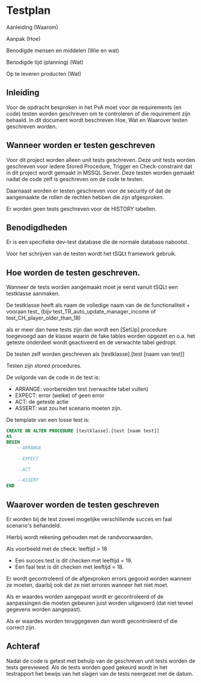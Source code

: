 # Testplan

Aanleiding (Waarom)

Aanpak (Hoe)

Benodigde mensen en middelen (Wie en wat)

Benodigde tijd (planning) (Wat)

Op te leveren producten (Wat)

## Inleiding

Voor de opdracht besproken in het PvA moet voor de requirements (en code) testen worden geschreven om te controleren of die requirement zijn behaald.
In dit document wordt beschreven Hoe, Wat en Waarover testen geschreven worden.

## Wanneer worden er testen geschreven

Voor dit project worden alleen unit tests geschreven.
Deze unit tests worden geschreven voor iedere Stored Procedure, Trigger en Check-constraint dat in dit project wordt gemaakt in MSSQL Server.
Deze testen worden gemaakt nadat de code zelf is geschreven om de code te testen.

Daarnaast worden er testen geschreven voor de security of dat de aangemaakte de rollen de rechten hebben die zijn afgesproken.

Er worden geen tests geschreven voor de HISTORY tabellen.

## Benodigdheden

Er is een specifieke dev-test database die de normale database nabootst.

Voor het schrijven van de testen wordt het tSQLt framework gebruik.

## Hoe worden de testen geschreven.

Wanneer de tests worden aangemaakt moet je eerst vanuit tSQLt een testklasse aanmaken. 

De testklasse heeft als naam de volledige naam van de  de functionaliteit + vooraan test_ (bijv test_TR_auto_update_manager_income of test_CH_player_older_than_18)

als er meer dan twee tests zijn dan wordt een \[SetUp\] procedure toegevoegd aan de klasse waarin de fake tables worden opgezet en o.a. het geteste onderdeel wordt geactiveerd en de verwachte tabel gedropt.

De testen zelf worden geschreven als \[testklasse\].\[test \[naam van test\]\]

Testen zijn stored procedures.

De volgorde van de code in de test is:
- ARRANGE: voorbereiden test (verwachte tabel vullen)
- EXPECT: error (welke) of geen error
- ACT: de geteste actie
- ASSERT: wat zou het scenario moeten zijn.

De template van een losse test is:

```SQL
CREATE OR ALTER PROCEDURE [testklasse].[test [naam test]]
AS
BEGIN
	--ARRANGE

	--EXPECT

	--ACT

	--ASSERT
END
```

## Waarover worden de testen geschreven

Er worden bij de test zoveel mogelijke verschillende succes en faal scenario's behandeld.

Hierbij wordt rekening gehouden met de randvoorwaarden.

Als voorbeeld met de check: leeftijd > 18

- Een succes test is dit checken met leeftijd = 19.
- Een faal test is dit checken met leeftijd = 18.

Er wordt gecontroleerd of de afgesproken errors gegooid worden wanneer ze moeten, daarbij ook dat ze niet erroren wanneer het niet moet.

Als er waardes worden aangepast wordt er gecontroleerd of de aanpassingen die moeten gebeuren juist worden uitgevoerd (dat niet teveel gegevens worden aangepast).

Als er waardes worden teruggegeven dan wordt gecontroleerd of die correct zijn.
## Achteraf

Nadat de code is getest met behulp van de geschreven unit tests worden de tests gereviewed. Als de tests worden goed gekeurd wordt in het testrapport het bewijs van het slagen van de tests neergezet met de datum.
